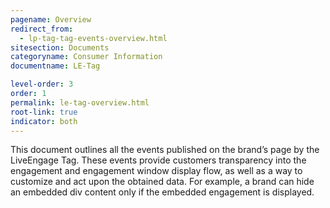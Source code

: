 ```yaml
---
pagename: Overview
redirect_from:
  - lp-tag-tag-events-overview.html
sitesection: Documents
categoryname: Consumer Information
documentname: LE-Tag

level-order: 3
order: 1
permalink: le-tag-overview.html
root-link: true
indicator: both
---
```


This document outlines all the events published on the brand’s page by the LiveEngage Tag. These events provide customers transparency into the engagement and engagement window display flow, as well as a way to customize and act upon the obtained data. For example, a brand can hide an embedded div content only if the embedded engagement is displayed.
